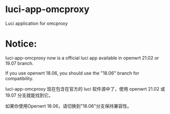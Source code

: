 # luci-app-omcproxy
Luci application for omcproxy

# Notice:

luci-app-omcproxy now is a official luci app available in openwrt 21.02 or 19.07 branch.

If you use openwrt 18.06, you should use the "18.06" branch for compatibility.

luci-app-omcproxy 现在包含在官方的 luci 软件源中了，使用 openwrt 21.02 或 19.07 分支就能找到它。

如果你使用Openwrt 18.06，请切换到"18.06"分支保持兼容性。